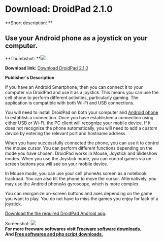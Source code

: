 # Download: DroidPad 2.1.0

**Short description: **

## Use your Android phone as a joystick on your computer.

  
**Thumbshot: **![](http://www.freewarefiles.com/screenshot/droidpad_md.jpg)   
  
**Download link:** [Download DroidPad 2.1.0](http://freesoftwares.boysofts.com/DroidPad_program_97781.html)  
  

**Publisher's Description**  
  

If you have an Android Smartphone, then you can connect it to your computer
via DroidPad and use it as a joystick. This means you can use the cell phone
to perform different activities, particularly gaming. The application is
compatible with both Wi-Fi and USB connections.

You will need to install DroidPad on both your computer and [Android
phone](https://play.google.com/store/apps/details?id=uk.digitalsquid.droidpad)
to establish a connection. Once you have established a connection using either
USB or Wi-Fi, the PC client will recognize your mobile device. If it does not
recognize the phone automatically, you will need to add a custom device by
entering the relevant port and hostname address.

When you have successfully connected the phone, you can use it to control the
mouse cursor. You can perform different functions depending on the mode you
have chosen. DroidPad works in Mouse, Joystick and Slideshow modes. When you
use the Joystick mode, you can control games via on-screen buttons you will
see on your mobile device.

In Mouse mode, you can use your cell phoneAs screen as a notebook trackpad.
You can also tilt the phone to move the cursor. Alternatively, you may use the
Android phoneAs gyroscope, which is more complex.

You can reorganize on-screen buttons and axes depending on the game you want
to play. You do not have to miss the games you enjoy for lack of a joystick.

[Download the the required DroidPad Android
app](https://play.google.com/store/apps/details?id=uk.digitalsquid.droidpad).

  
  
Screenshot: ![](http://www.freewarefiles.com/screenshot/droidpad.jpg)  
**For more freeware softwares visit [Freeware software downloads.](http://freesoftwares.boysofts.com/)**   
**And [Free softwares and php script downloads.](http://www.boysofts.com/)**

